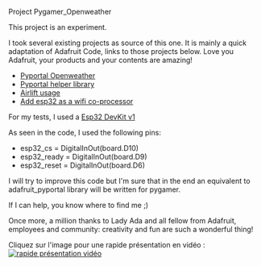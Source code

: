 Project Pygamer_Openweather

This project is an experiment.

I took several existing projects as source of this one.
It is mainly a quick adaptation of Adafruit Code, links to those projects below.
Love you Adafruit, your products and your contents are amazing!

* [Pyportal Openweather](https://github.com/adafruit/Adafruit_Learning_System_Guides/tree/master/PyPortal_OpenWeather)
* [Pyportal helper library](https://github.com/adafruit/Adafruit_CircuitPython_PyPortal)
* [Airlift usage](https://learn.adafruit.com/adafruit-airlift-breakout/circuitpython)
* [Add esp32 as a wifi co-processor](https://learn.adafruit.com/adding-a-wifi-co-processor-to-circuitpython-esp8266-esp32)

For my tests, I used a [Esp32 DevKit v1](https://docs.zerynth.com/latest/official/board.zerynth.doit_esp32/docs/index.html)

As seen in the code, I used the following pins:

* esp32_cs = DigitalInOut(board.D10)
* esp32_ready = DigitalInOut(board.D9)
* esp32_reset = DigitalInOut(board.D6)

I will try to improve this code but I'm sure that in the end an equivalent to adafruit_pyportal library will be written for pygamer.

If I can help, you know where to find me ;)

Once more, a million thanks to Lady Ada and all fellow from Adafruit, employees and community: creativity and fun are such a wonderful thing!

Cliquez sur l'image pour une rapide présentation en vidéo :
[![rapide présentation vidéo](https://img.youtube.com/vi/cXH3tTGvwLA/0.jpg)](https://www.youtube.com/watch?v=cXH3tTGvwLA)